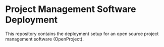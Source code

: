 # Project Management Software Deployment

This repository contains the deployment setup for an open source project management software (OpenProject).